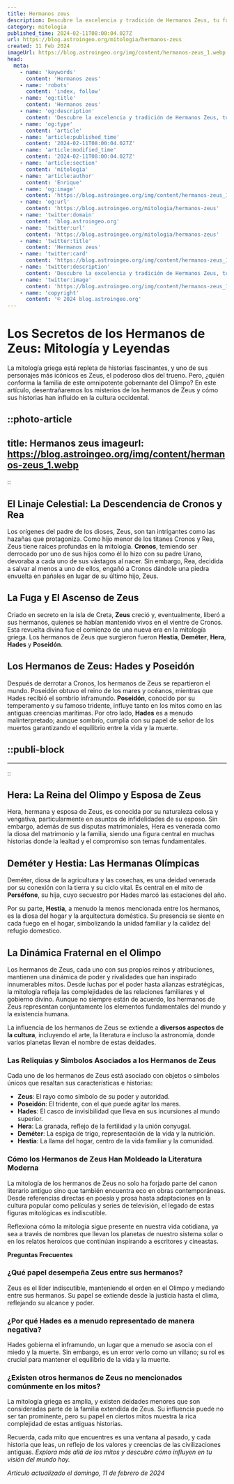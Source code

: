 ```yaml
---
title: Hermanos zeus
description: Descubre la excelencia y tradición de Hermanos Zeus, tu fuente confiable en innovación y calidad en electrónica.
category: mitologia
published_time: 2024-02-11T08:00:04.027Z
url: https://blog.astroingeo.org/mitologia/hermanos-zeus
created: 11 Feb 2024
imageUrl: https://blog.astroingeo.org/img/content/hermanos-zeus_1.webp
head:
  meta:
    - name: 'keywords'
      content: 'Hermanos zeus'
    - name: 'robots'
      content: 'index, follow'
    - name: 'og:title'
      content: 'Hermanos zeus'
    - name: 'og:description'
      content: 'Descubre la excelencia y tradición de Hermanos Zeus, tu fuente confiable en innovación y calidad en electrónica.'
    - name: 'og:type'
      content: 'article'
    - name: 'article:published_time'
      content: '2024-02-11T08:00:04.027Z'
    - name: 'article:modified_time'
      content: '2024-02-11T08:00:04.027Z'
    - name: 'article:section'
      content: 'mitologia'
    - name: 'article:author'
      content: 'Enrique'
    - name: 'og:image'
      content: 'https://blog.astroingeo.org/img/content/hermanos-zeus_1.webp'
    - name: 'og:url'
      content: 'https://blog.astroingeo.org/mitologia/hermanos-zeus'
    - name: 'twitter:domain'
      content: 'blog.astroingeo.org'
    - name: 'twitter:url'
      content: 'https://blog.astroingeo.org/mitologia/hermanos-zeus'
    - name: 'twitter:title'
      content: 'Hermanos zeus'
    - name: 'twitter:card'
      content: 'https://blog.astroingeo.org/img/content/hermanos-zeus_1.webp'
    - name: 'twitter:description'
      content: 'Descubre la excelencia y tradición de Hermanos Zeus, tu fuente confiable en innovación y calidad en electrónica.'
    - name: 'twitter:image'
      content: 'https://blog.astroingeo.org/img/content/hermanos-zeus_1.webp'
    - name: 'copyright'
      content: '© 2024 blog.astroingeo.org'
---
```

# Los Secretos de los Hermanos de Zeus: Mitología y Leyendas

La mitología griega está repleta de historias fascinantes, y uno de sus personajes más icónicos es Zeus, el poderoso dios del trueno. Pero, ¿quién conforma la familia de este omnipotente gobernante del Olimpo? En este artículo, desentrañaremos los misterios de los hermanos de Zeus y cómo sus historias han influido en la cultura occidental.


::photo-article
---
title: Hermanos zeus
imageurl: https://blog.astroingeo.org/img/content/hermanos-zeus_1.webp
---
::



## El Linaje Celestial: La Descendencia de Cronos y Rea

Los orígenes del padre de los dioses, Zeus, son tan intrigantes como las hazañas que protagoniza. Como hijo menor de los titanes Cronos y Rea, Zeus tiene raíces profundas en la mitología. **Cronos**, temiendo ser derrocado por uno de sus hijos como él lo hizo con su padre Urano, devoraba a cada uno de sus vástagos al nacer. Sin embargo, Rea, decidida a salvar al menos a uno de ellos, engañó a Cronos dándole una piedra envuelta en pañales en lugar de su último hijo, Zeus. 

## La Fuga y El Ascenso de Zeus

Criado en secreto en la isla de Creta, **Zeus** creció y, eventualmente, liberó a sus hermanos, quienes se habían mantenido vivos en el vientre de Cronos. Esta revuelta divina fue el comienzo de una nueva era en la mitología griega. Los hermanos de Zeus que surgieron fueron **Hestia**, **Deméter**, **Hera**, **Hades** y **Poseidón**.

## Los Hermanos de Zeus: Hades y Poseidón

Después de derrotar a Cronos, los hermanos de Zeus se repartieron el mundo. Poseidón obtuvo el reino de los mares y océanos, mientras que Hades recibió el sombrío inframundo. **Poseidón**, conocido por su temperamento y su famoso tridente, influye tanto en los mitos como en las antiguas creencias marítimas. Por otro lado, **Hades** es a menudo malinterpretado; aunque sombrío, cumplía con su papel de señor de los muertos garantizando el equilibrio entre la vida y la muerte.


  ::publi-block
  ---
  ---
  ::
  
  

## Hera: La Reina del Olimpo y Esposa de Zeus

Hera, hermana y esposa de Zeus, es conocida por su naturaleza celosa y vengativa, particularmente en asuntos de infidelidades de su esposo. Sin embargo, además de sus disputas matrimoniales, Hera es venerada como la diosa del matrimonio y la familia, siendo una figura central en muchas historias donde la lealtad y el compromiso son temas fundamentales.

## Deméter y Hestia: Las Hermanas Olímpicas

Deméter, diosa de la agricultura y las cosechas, es una deidad venerada por su conexión con la tierra y su ciclo vital. Es central en el mito de **Perséfone**, su hija, cuyo secuestro por Hades marcó las estaciones del año.

Por su parte, **Hestia**, a menudo la menos mencionada entre los hermanos, es la diosa del hogar y la arquitectura doméstica. Su presencia se siente en cada fuego en el hogar, simbolizando la unidad familiar y la calidez del refugio domestico.

## La Dinámica Fraternal en el Olimpo

Los hermanos de Zeus, cada uno con sus propios reinos y atribuciones, mantienen una dinámica de poder y rivalidades que han inspirado innumerables mitos. Desde luchas por el poder hasta alianzas estratégicas, la mitología refleja las complejidades de las relaciones familiares y el gobierno divino. Aunque no siempre están de acuerdo, los hermanos de Zeus representan conjuntamente los elementos fundamentales del mundo y la existencia humana.

La influencia de los hermanos de Zeus se extiende a **diversos aspectos de la cultura**, incluyendo el arte, la literatura e incluso la astronomía, donde varios planetas llevan el nombre de estas deidades.

### Las Reliquias y Símbolos Asociados a los Hermanos de Zeus

Cada uno de los hermanos de Zeus está asociado con objetos o símbolos únicos que resaltan sus características e historias:

- **Zeus**: El rayo como símbolo de su poder y autoridad.
- **Poseidón**: El tridente, con el que puede agitar los mares.
- **Hades**: El casco de invisibilidad que lleva en sus incursiones al mundo superior.
- **Hera**: La granada, reflejo de la fertilidad y la unión conyugal.
- **Deméter**: La espiga de trigo, representación de la vida y la nutrición.
- **Hestia**: La llama del hogar, centro de la vida familiar y la comunidad.

### Cómo los Hermanos de Zeus Han Moldeado la Literatura Moderna

La mitología de los hermanos de Zeus no solo ha forjado parte del canon literario antiguo sino que también encuentra eco en obras contemporáneas. Desde referencias directas en poesía y prosa hasta adaptaciones en la cultura popular como películas y series de televisión, el legado de estas figuras mitológicas es indiscutible.

Reflexiona cómo la mitología sigue presente en nuestra vida cotidiana, ya sea a través de nombres que llevan los planetas de nuestro sistema solar o en los relatos heroicos que continúan inspirando a escritores y cineastas.

**Preguntas Frecuentes**

### ¿Qué papel desempeña Zeus entre sus hermanos?
Zeus es el líder indiscutible, manteniendo el orden en el Olimpo y mediando entre sus hermanos. Su papel se extiende desde la justicia hasta el clima, reflejando su alcance y poder.

### ¿Por qué Hades es a menudo representado de manera negativa?
Hades gobierna el inframundo, un lugar que a menudo se asocia con el miedo y la muerte. Sin embargo, es un error verlo como un villano; su rol es crucial para mantener el equilibrio de la vida y la muerte.

### ¿Existen otros hermanos de Zeus no mencionados comúnmente en los mitos?
La mitología griega es amplia, y existen deidades menores que son consideradas parte de la familia extendida de Zeus. Su influencia puede no ser tan prominente, pero su papel en ciertos mitos muestra la rica complejidad de estas antiguas historias.

Recuerda, cada mito que encuentres es una ventana al pasado, y cada historia que leas, un reflejo de los valores y creencias de las civilizaciones antiguas. *Explora más allá de los mitos y descubre cómo influyen en tu visión del mundo hoy.*

_Artículo actualizado el domingo, 11 de febrero de 2024_